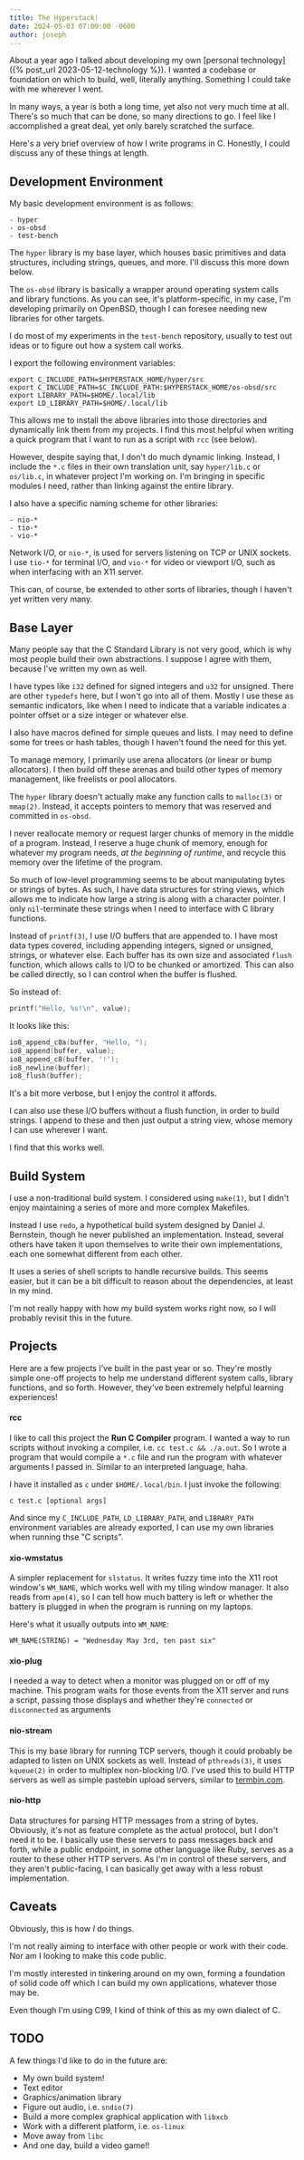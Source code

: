 ```yaml
---
title: The Hyperstack!
date: 2024-05-03 07:00:00 -0600
author: joseph
---
```


About a year ago I talked about developing my own [personal technology]({% post_url 2023-05-12-technology %}).
I wanted a codebase or foundation on which to build, well, literally anything.
Something I could take with me wherever I went.

In many ways, a year is both a long time, yet also not very much time at all.
There's so much that can be done, so many directions to go.
I feel like I accomplished a great deal, yet only barely scratched the surface.

Here's a very brief overview of how I write programs in C.
Honestly, I could discuss any of these things at length.

## Development Environment

My basic development environment is as follows:

```shell
- hyper
- os-obsd
- test-bench
```

The `hyper` library is my base layer, which houses basic primitives and data structures, including strings, queues, and more.
I'll discuss this more down below.

The `os-obsd` library is basically a wrapper around operating system calls and library functions.
As you can see, it's platform-specific, in my case, I'm developing primarily on OpenBSD, though I can foresee needing new libraries for other targets.

I do most of my experiments in the `test-bench` repository, usually to test out ideas or to figure out how a system call works.

I export the following environment variables:

```shell
export C_INCLUDE_PATH=$HYPERSTACK_HOME/hyper/src
export C_INCLUDE_PATH=$C_INCLUDE_PATH:$HYPERSTACK_HOME/os-obsd/src
export LIBRARY_PATH=$HOME/.local/lib
export LD_LIBRARY_PATH=$HOME/.local/lib
```

This allows me to install the above libraries into those directories and dynamically link them from my projects.
I find this most helpful when writing a quick program that I want to run as a script with `rcc` (see below).

However, despite saying that, I don't do much dynamic linking.
Instead, I include the `*.c` files in their own translation unit, say `hyper/lib.c` or `os/lib.c`, in whatever project I'm working on.
I'm bringing in specific modules I need, rather than linking against the entire library.

I also have a specific naming scheme for other libraries:

```shell
- nio-*
- tio-*
- vio-*
```

Network I/O, or `nio-*`, is used for servers listening on TCP or UNIX sockets.
I use `tio-*` for terminal I/O, and `vio-*` for video or viewport I/O, such as when interfacing with an X11 server.

This can, of course, be extended to other sorts of libraries, though I haven't yet written very many.

## Base Layer

Many people say that the C Standard Library is not very good, which is why most people build their own abstractions.
I suppose I agree with them, because I've written my own as well.

I have types like `i32` defined for signed integers and `u32` for unsigned.
There are other `typedefs` here, but I won't go into all of them.
Mostly I use these as semantic indicators, like when I need to indicate that a variable indicates a pointer offset or a size integer or whatever else.

I also have macros defined for simple queues and lists.
I may need to define some for trees or hash tables, though I haven't found the need for this yet.

To manage memory, I primarily use arena allocators (or linear or bump allocators).
I then build off these arenas and build other types of memory management, like freelists or pool allocators.

The `hyper` library doesn't actually make any function calls to `malloc(3)` or `mmap(2)`.
Instead, it accepts pointers to memory that was reserved and committed in `os-obsd`.

I never reallocate memory or request larger chunks of memory in the middle of a program.
Instead, I reserve a huge chunk of memory, enough for whatever my program needs, *at the beginning of runtime*, and recycle this memory over the lifetime of the program.

So much of low-level programming seems to be about manipulating bytes or strings of bytes.
As such, I have data structures for string views, which allows me to indicate how large a string is along with a character pointer.
I only `nil`-terminate these strings when I need to interface with C library functions.

Instead of `printf(3)`, I use I/O buffers that are appended to.
I have most data types covered, including appending integers, signed or unsigned, strings, or whatever else.
Each buffer has its own size and associated `flush` function, which allows calls to I/O to be chunked or amortized.
This can also be called directly, so I can control when the buffer is flushed.

So instead of:

```c
printf("Hello, %s!\n", value);
```

It looks like this:

```c
io8_append_c8a(buffer, "Hello, ");
io8_append(buffer, value);
io8_append_c8(buffer, '!');
io8_newline(buffer);
io8_flush(buffer);
```

It's a bit more verbose, but I enjoy the control it affords.

I can also use these I/O buffers without a flush function, in order to build strings.
I append to these and then just output a string view, whose memory I can use wherever I want.

I find that this works well.

## Build System

I use a non-traditional build system.
I considered using `make(1)`, but I didn't enjoy maintaining a series of more and more complex Makefiles.

Instead I use `redo`, a hypothetical build system designed by Daniel J. Bernstein, though he never published an implementation.
Instead, several others have taken it upon themselves to write their own implementations, each one somewhat different from each other.

It uses a series of shell scripts to handle recursive builds.
This seems easier, but it can be a bit difficult to reason about the dependencies, at least in my mind.

I'm not really happy with how my build system works right now, so I will probably revisit this in the future.

## Projects

Here are a few projects I've built in the past year or so.
They're mostly simple one-off projects to help me understand different system calls, library functions, and so forth.
However, they've been extremely helpful learning experiences!

#### rcc

I like to call this project the **Run C Compiler** program.
I wanted a way to run scripts without invoking a compiler, i.e. `cc test.c && ./a.out`.
So I wrote a program that would compile a `*.c` file and run the program with whatever arguments I passed in.
Similar to an interpreted language, haha.

I have it installed as `c` under `$HOME/.local/bin`.
I just invoke the following:

```shell
c test.c [optional args]
```

And since my `C_INCLUDE_PATH`, `LD_LIBRARY_PATH`, and `LIBRARY_PATH` environment variables are already exported, I can use my own libraries when running thse "C scripts".

#### xio-wmstatus

A simpler replacement for `slstatus`.
It writes fuzzy time into the X11 root window's `WM_NAME`, which works well with my tiling window manager.
It also reads from `apm(4)`, so I can tell how much battery is left or whether the battery is plugged in when the program is running on my laptops.

Here's what it usually outputs into `WM_NAME`:

```
WM_NAME(STRING) = "Wednesday May 3rd, ten past six"
```

#### xio-plug

I needed a way to detect when a monitor was plugged on or off of my machine.
This program waits for those events from the X11 server and runs a script, passing those displays and whether they're `connected` or `disconnected` as arguments

#### nio-stream

This is my base library for running TCP servers, though it could probably be adapted to listen on UNIX sockets as well.
Instead of `pthreads(3)`, it uses `kqueue(2)` in order to multiplex non-blocking I/O.
I've used this to build HTTP servers as well as simple pastebin upload servers, similar to [termbin.com](https://termbin.com).

#### nio-http

Data structures for parsing HTTP messages from a string of bytes.
Obviously, it's not as feature complete as the actual protocol, but I don't need it to be.
I basically use these servers to pass messages back and forth, while a public endpoint, in some other language like Ruby, serves as a router to these other HTTP servers.
As I'm in control of these servers, and they aren't public-facing, I can basically get away with a less robust implementation.

## Caveats

Obviously, this is how *I* do things.

I'm not really aiming to interface with other people or work with their code.
Nor am I looking to make this code public.

I'm mostly interested in tinkering around on my own, forming a foundation of solid code off which I can build my own applications, whatever those may be.

Even though I'm using C99, I kind of think of this as my own dialect of C.

## TODO

A few things I'd like to do in the future are:

- My own build system!
- Text editor
- Graphics/animation library
- Figure out audio, i.e. `sndio(7)`
- Build a more complex graphical application with `libxcb`
- Work with a different platform, i.e. `os-linux`
- Move away from `libc`
- And one day, build a video game!!
